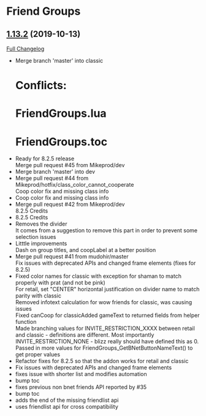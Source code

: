 # Friend Groups

## [1.13.2](https://github.com/Mikeprod/FriendGroups/tree/1.13.2) (2019-10-13)
[Full Changelog](https://github.com/Mikeprod/FriendGroups/compare/1.13-fix1...1.13.2)

- Merge branch 'master' into classic  
    # Conflicts:  
    #	FriendGroups.lua  
    #	FriendGroups.toc  
- Ready for 8.2.5 release  
    Merge pull request #45 from Mikeprod/dev  
- Merge branch 'master' into dev  
- Merge pull request #44 from Mikeprod/hotfix/class\_color\_cannot\_cooperate  
    Coop color fix and missing class info  
- Coop color fix and missing class info  
- Merge pull request #42 from Mikeprod/dev  
    8.2.5 Credits  
- 8.2.5 Credits  
- Removes the divider  
    It comes from a suggestion to remove this part in order to prevent some selection issues  
- Litttle improvements  
    Dash on group titles, and coopLabel at a better position  
- Merge pull request #41 from mudohir/master  
    Fix issues with deprecated APIs and changed frame elements (fixes for 8.2.5)  
- Fixed color names for classic with exception for shaman to match properly with prat (and not be pink)  
    For retail, set "CENTER" horizontal justification on divider name to match parity with classic  
    Removed infotext calculation for wow friends for classic, was causing issues  
    Fixed canCoop for classicAdded gameText to returned fields from helper function  
    Made branching values for INVITE\_RESTRICTION\_XXXX between retail and classic - definitions are different.  Most importantly INVITE\_RESTRICTION\_NONE - blizz really should have defined this as 0.  
    Passed in more values for FriendGroups\_GetBNetButtonNameText() to get proper values  
- Refactor fixes for 8.2.5 so that the addon works for retail and classic  
- Fix issues with deprecated APIs and changed frame elements  
- fixes issue with shorter list and modifies automation  
- bump toc  
- fixes previous non bnet friends API reported by #35  
- bump toc  
- adds the end of the missing friendlist api  
- uses friendlist api for cross compatibility  
